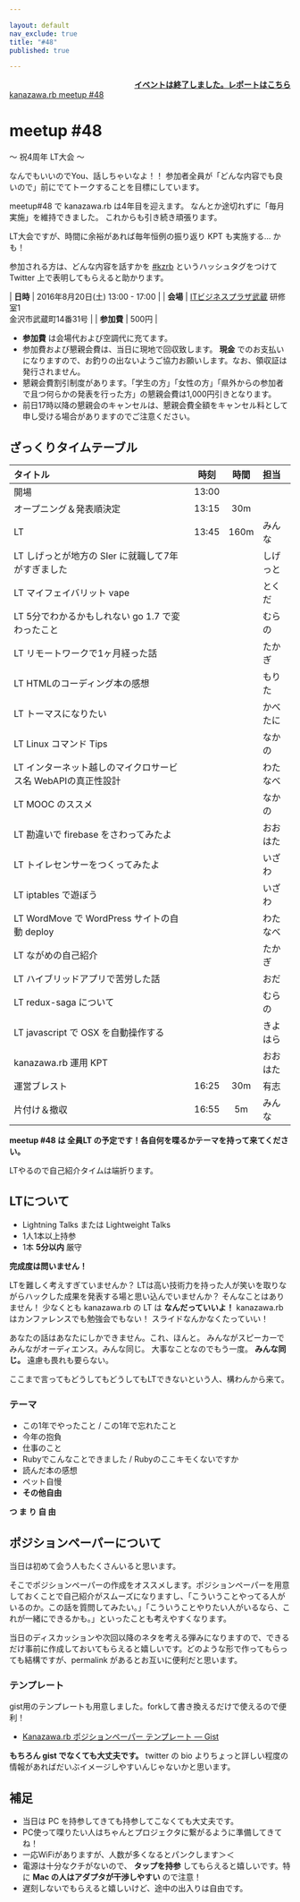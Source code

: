 ```yaml
---

layout: default
nav_exclude: true
title: "#48"
published: true

---
```


<div style="text-align: right;"><a href="./report"><strong>イベントは終了しました。レポートはこちら</strong></a></div>

<div class="doorkeeper-widget">
<a class="doorkeeper-registration-widget" href="https://kzrb.doorkeeper.jp/events/49419">kanazawa.rb meetup #48</a><script src="https://widgets.doorkeeper.jp/w/widget.js"></script>
</div>

# meetup #48

〜 祝4周年 LT大会 〜

なんでもいいのでYou、話しちゃいなよ！！
参加者全員が「どんな内容でも良いので」前にでてトークすることを目標にしています。

meetup#48 で kanazawa.rb は4年目を迎えます。
なんとか途切れずに「毎月実施」を維持できました。
これからも引き続き頑張ります。

LT大会ですが、時間に余裕があれば毎年恒例の振り返り KPT も実施する… かも！

参加される方は、どんな内容を話すかを
[#kzrb](http://twitter.com/search?q=%23kzrb) というハッシュタグをつけて
Twitter 上で表明してもらえると助かります。


| **日時**   | 2016年8月20日(土) 13:00 - 17:00 |
| **会場**   | [ITビジネスプラザ武蔵](http://www.bp-musashi.jp/) 研修室1<br>金沢市武蔵町14番31号 |
| **参加費** | 500円 |

* **参加費** は会場代および空調代に充てます。
* 参加費および懇親会費は、当日に現地で回収致します。 **現金** でのお支払いになりますので、お釣りの出ないようご協力お願いします。なお、領収証は発行されません。
* 懇親会費割引制度があります。「学生の方」「女性の方」「県外からの参加者で且つ何らかの発表を行った方」の懇親会費は1,000円引きとなります。
* 前日17時以降の懇親会のキャンセルは、懇親会費全額をキャンセル料として申し受ける場合がありますのでご注意ください。

## ざっくりタイムテーブル

| タイトル                          | 時刻  | 時間 | 担当                                                    |
|:----------------------------------|:-----:|:----:|:--------------------------------------------------------|
| 開場                              | 13:00 |      |                                                         |
| オープニング＆発表順決定          | 13:15 | 30m  |                                                         |
| LT                                | 13:45 | 160m | みんな                                                  |
| LT しげっとが地方の SIer に就職して7年がすぎました           | | | しげっと |
| LT マイフェイバリット vape                                   | | | とくだ   |
| LT 5分でわかるかもしれない go 1.7 で変わったこと             | | | むらの   |
| LT リモートワークで1ヶ月経った話                             | | | たかぎ   |
| LT HTMLのコーディング本の感想                                | | | もりた   |
| LT トーマスになりたい                                        | | | かべたに |
| LT Linux コマンド Tips                                       | | | なかの   |
| LT インターネット越しのマイクロサービス名 WebAPIの真正性設計 | | | わたなべ |
| LT MOOC のススメ                                             | | | なかの   |
| LT 勘違いで firebase をさわってみたよ                        | | | おおはた |
| LT トイレセンサーをつくってみたよ                            | | | いざわ   |
| LT iptables で遊ぼう                                         | | | いざわ   |
| LT WordMove で WordPress サイトの自動 deploy                 | | | わたなべ |
| LT ながめの自己紹介                                          | | | たかぎ   |
| LT ハイブリッドアプリで苦労した話                            | | | おだ     |
| LT redux-saga について                                       | | | むらの   |
| LT javascript で OSX を自動操作する                          | | | きよはら |
| kanazawa.rb 運用 KPT                                         | | | おおはた |
| 運営ブレスト                      | 16:25 | 30m  | 有志                                                    |
| 片付け＆撤収                      | 16:55 | 5m   | みんな                                                  |

**meetup #48 は 全員LT の予定です！各自何を喋るかテーマを持って来てください。**

LTやるので自己紹介タイムは端折ります。

## LTについて

* Lightning Talks または Lightweight Talks
* 1人1本以上持参
* 1本 **5分以内** 厳守

**完成度は問いません！**

LTを難しく考えすぎていませんか？
LTは高い技術力を持った人が笑いを取りながらハックした成果を発表する場と思い込んでいませんか？
そんなことはありません！
少なくとも kanazawa.rb の LT は **なんだっていいよ！**
kanazawa.rb はカンファレンスでも勉強会でもない！
スライドなんかなくたっていい！

あなたの話はあなたにしかできません。これ、ほんと。
みんながスピーカーでみんながオーディエンス。みんな同じ。
大事なことなのでもう一度。
**みんな同じ。** 遠慮も畏れも要らない。

ここまで言ってもどうしてもどうしてもLTできないという人、構わんから来て。

### テーマ

* この1年でやったこと / この1年で忘れたこと
* 今年の抱負
* 仕事のこと
* Rubyでこんなことできました / Rubyのここキモくないですか
* 読んだ本の感想
* ペット自慢
* **その他自由**

**つ ま り 自 由**

## ポジションペーパーについて

当日は初めて会う人もたくさんいると思います。

そこでポジションペーパーの作成をオススメします。ポジションペーパーを用意しておくことで自己紹介がスムーズになりますし、「こういうことやってる人がいるのか。この話を質問してみたい。」「こういうことやりたい人がいるなら、これが一緒にできるかも。」といったことも考えやすくなります。

当日のディスカッションや次回以降のネタを考える弾みになりますので、できるだけ事前に作成しておいてもらえると嬉しいです。どのような形で作ってもらっても結構ですが、permalink があるとお互いに便利だと思います。

### テンプレート

gist用のテンプレートも用意しました。forkして書き換えるだけで使えるので便利！

* [Kanazawa.rb ポジションペーパー テンプレート — Gist](https://gist.github.com/5a523ec3180002229a32)

**もちろん gist でなくても大丈夫です。** twitter の bio
よりちょっと詳しい程度の情報があればだいぶイメージしやすいんじゃないかと思います。

## 補足

* 当日は PC を持参してきても持参してこなくても大丈夫です。
* PC使って喋りたい人はちゃんとプロジェクタに繋がるように準備してきてね！
* 一応WiFiがありますが、人数が多くなるとパンクします＞＜
* 電源は十分なクチがないので、 **タップを持参** してもらえると嬉しいです。特に **Mac の人はアダプタが干渉しやすい** ので注意！
* 遅刻しないでもらえると嬉しいけど、途中の出入りは自由です。

